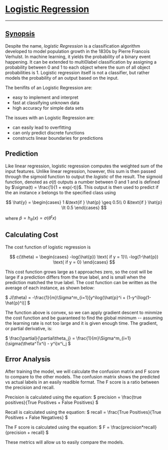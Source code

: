 # [Logistic Regression](https://scikit-learn.org/stable/modules/linear_model.html#logistic-regression)

---

## [Synopsis](https://en.wikipedia.org/wiki/Logistic_regression)
Despite the name, *logistic Regression* is a classification algorithm developed to model population growth in the 1830s by Pierre Francois Verhulst. In machine learning, it yields the probability of a binary event happening. It can be extended to multi0label classification by assigning a probability between 0 and 1 to each object where the sum of all object probabilities is 1. Logistic regression itself is not a classifier, but rather models the probability of an output based on the input.

The benifits of an Logistic Regression are:
- easy to implement and interpret
- fast at classifying unknown data
- high accuracy for simple data sets

The issues with an Logistic Regression are:
- can easily lead to overfitting
- can only predict discrete functions
- constructs linear boundaries for predictions 

## Prediction
Like linear regression, logistic regression computes the weighted sum of the input features. Unlike linear regression, however, this sum is then passed through the sigmoid function to output the *logistic* of the result. The sigmoid function, denoted as $\sigma(t)$ outputs a number between 0 and 1 and is defined by $\sigma(t) = \frac{1}{1 + exp(-t)}$. This output is then used to predict if the an instance $x$ belongs to the specified class using

$$
\hat{y} = \begin{cases}
    1 &\text{if } \hat{p} \geq 0.5\\
    0 &\text{if } \hat{p} \lt 0.5
\end{cases}
$$

where $\hat{p} = h_\theta(x) = \sigma(\theta^tx)$

## Calculating Cost
The cost function of logistic regression is 

$$
c(\theta) = \begin{cases}
    -log(\hat{p}) \text{ if y = 1}\\
    -log(1-\hat{p}) \text{ if y = 0}
\end{cases}
$$

This cost function grows large as t approaches zero, so the cost will be large if a prediction differs from the true label, and is small when the prediction matched the true label. The cost function can be written as the average of each instance, as shown below:

$
J(\theta) = -\frac{1}{m}\Sigma^m_{i=1}[y^ilog(\hat{p}^i + (1-y^i)log(1-\hat{p}^i)]
$

The function above is convex, so we can apply gradient descent to minmize the cost function and be guaranteed to find the global minimum -- assuming the learning rate is not too large and it is given enough time. The gradient, or partial derivative, is:

$
\frac{\partial}{\partial\theta_j} = \frac{1}{m}\Sigma^m_{i=1}(\sigma(\theta^Tx^i) - y^i)x^i_j
$

## Error Analysis
After training the model, we will calculate the confusion matrix and F score to compare to the other models. The confusion matrix shows the predicted vs actual labels in an easily readible format. The F score is a ratio between the precision and recall.

Precision is calculated using the equation:
$
precision = \frac{true positives}{True Positives + False Positives}
$

Recall is calculated using the equation:
$
recall = \frac{True Positives}{True Positives + False Negatives}
$

The F score is calculated using the equation:
$
F = \frac{precision*recall}{precision + recall}
$

These metrics will allow us to easily compare the models.